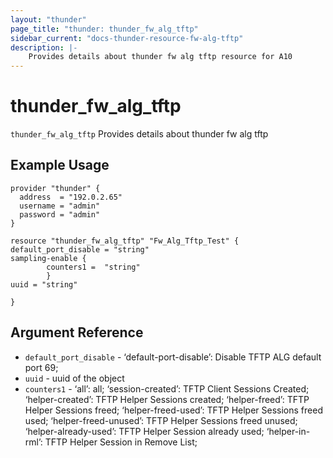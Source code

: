```yaml
---
layout: "thunder"
page_title: "thunder: thunder_fw_alg_tftp"
sidebar_current: "docs-thunder-resource-fw-alg-tftp"
description: |-
	Provides details about thunder fw alg tftp resource for A10
---
```


# thunder\_fw\_alg\_tftp

`thunder_fw_alg_tftp` Provides details about thunder fw alg tftp
## Example Usage


```hcl
provider "thunder" {
  address  = "192.0.2.65"
  username = "admin"
  password = "admin"
}

resource "thunder_fw_alg_tftp" "Fw_Alg_Tftp_Test" {
default_port_disable = "string"
sampling-enable {   
        counters1 =  "string" 
        }
uuid = "string"
 
}

```

## Argument Reference

* `default_port_disable` - ‘default-port-disable’: Disable TFTP ALG default port 69;
* `uuid` - uuid of the object
* `counters1` - ‘all’: all; ‘session-created’: TFTP Client Sessions Created; ‘helper-created’: TFTP Helper Sessions created; ‘helper-freed’: TFTP Helper Sessions freed; ‘helper-freed-used’: TFTP Helper Sessions freed used; ‘helper-freed-unused’: TFTP Helper Sessions freed unused; ‘helper-already-used’: TFTP Helper Session already used; ‘helper-in-rml’: TFTP Helper Session in Remove List;

